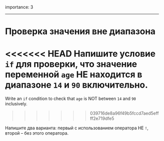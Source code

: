 importance: 3

---

# Проверка значения вне диапазона

<<<<<<< HEAD
Напишите условие `if` для проверки, что значение переменной `age` НЕ находится в диапазоне `14` и `90` включительно.
=======
Write an `if` condition to check that `age` is NOT between `14` and `90` inclusively.
>>>>>>> 039716de8a96f49b5fccd7aed5effff2e719dfe5

Напишите два варианта: первый с использованием оператора НЕ `!`, второй – без этого оператора.
